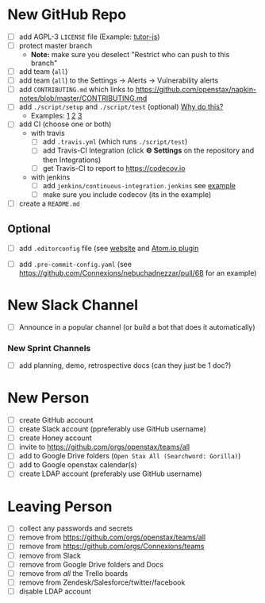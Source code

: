 # New GitHub Repo

- [ ] add AGPL-3 `LICENSE` file (Example: [tutor-js](https://github.com/openstax/tutor-js/pull/1653))
- [ ] protect master branch
  - **Note:** make sure you deselect "Restrict who can push to this branch"
- [ ] add team (`all`)
- [ ] add team (`all`) to the Settings -> Alerts -> Vulnerability alerts
- [ ] add `CONTRIBUTING.md` which links to https://github.com/openstax/napkin-notes/blob/master/CONTRIBUTING.md
- [ ] add `./script/setup` and `./script/test` (optional) [Why do this?](https://githubengineering.com/scripts-to-rule-them-all/)
  - Examples: [1](https://github.com/Connexions/cnx-rulesets) [2](https://github.com/Connexions/cnx-easybake) [3](https://github.com/openstax/ostext-style-guide)
- [ ] add CI (choose one or both)
  - with travis
    - [ ] add `.travis.yml` (which runs `./script/test`)
    - [ ] add Travis-CI Integration (click **:gear: Settings** on the repository and then Integrations)
    - [ ] get Travis-CI to report to https://codecov.io
  - with jenkins
    - [ ] add `jenkins/continuous-integration.jenkins` see [example](https://github.com/openstax/highlighter/blob/master/jenkins/continuous-integration.jenkins)
    - [ ] make sure you include codecov (its in the example)
- [ ] create a `README.md`

## Optional

- [ ] add `.editorconfig` file (see [website](http://editorconfig.org) and [Atom.io plugin](https://atom.io/packages/editorconfig)
- [ ] add `.pre-commit-config.yaml` (see https://github.com/Connexions/nebuchadnezzar/pull/68 for an example)


# New Slack Channel

- [ ] Announce in a popular channel (or build a bot that does it automatically)

### New Sprint Channels

- [ ] add planning, demo, retrospective docs (can they just be 1 doc?)


# New Person

- [ ] create GitHub account
- [ ] create Slack account (ppreferably use GitHub username)
- [ ] create Honey account
- [ ] invite to https://github.com/orgs/openstax/teams/all
- [ ] add to Google Drive folders (`Open Stax All (Searchword: Gorilla)`)
- [ ] add to Google openstax calendar(s)
- [ ] create LDAP account (preferably use GitHub username)

# Leaving Person

- [ ] collect any passwords and secrets
- [ ] remove from https://github.com/orgs/openstax/teams/all
- [ ] remove from https://github.com/orgs/Connexions/teams
- [ ] remove from Slack
- [ ] remove from Google Drive folders and Docs
- [ ] remove from _all_ the Trello boards
- [ ] remove from Zendesk/Salesforce/twitter/facebook
- [ ] disable LDAP account
